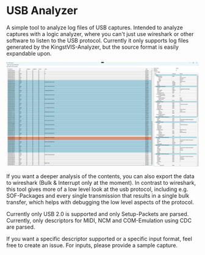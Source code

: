 # USB Analyzer
A simple tool to analyze log files of USB captures. Intended to analyze captures with a logic analyzer, where you can't just use wireshark or other software to listen to the USB protocol. Currently it only supports log files generated by the KingstVIS-Analyzer, but the source format is easily expandable upon.

![](/Images/MainWindow.png)

If you want a deeper analysis of the contents, you can also export the data to wireshark (Bulk & Interrupt only at the moment). In contrast to wireshark, this tool gives more of a low level look at the usb protocol, including e.g. SOF-Packages and every single transmission that results in a single bulk transfer, which helps with debugging the low level aspects of the protocol.

Currently only USB 2.0 is supported and only Setup-Packets are parsed. Currently, only descriptors for MIDI, NCM and COM-Emulation using CDC are parsed.

If you want a specific descriptor supported or a specific input format, feel free to create an issue. For inputs, please provide a sample capture.